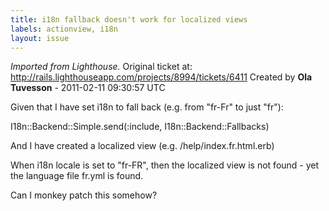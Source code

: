 ```yaml
---
title: i18n fallback doesn't work for localized views
labels: actionview, i18n
layout: issue
---
```


_Imported from Lighthouse._ Original ticket at: http://rails.lighthouseapp.com/projects/8994/tickets/6411
Created by **Ola Tuvesson** - 2011-02-11 09:30:57 UTC

Given that I have set i18n to fall back (e.g. from "fr-Fr" to just "fr"): 

I18n::Backend::Simple.send(:include, I18n::Backend::Fallbacks)

And I have created a localized view (e.g. /help/index.fr.html.erb)

When i18n locale is set to "fr-FR", then the localized view is not found - yet the language file fr.yml is found. 

Can I monkey patch this somehow?

